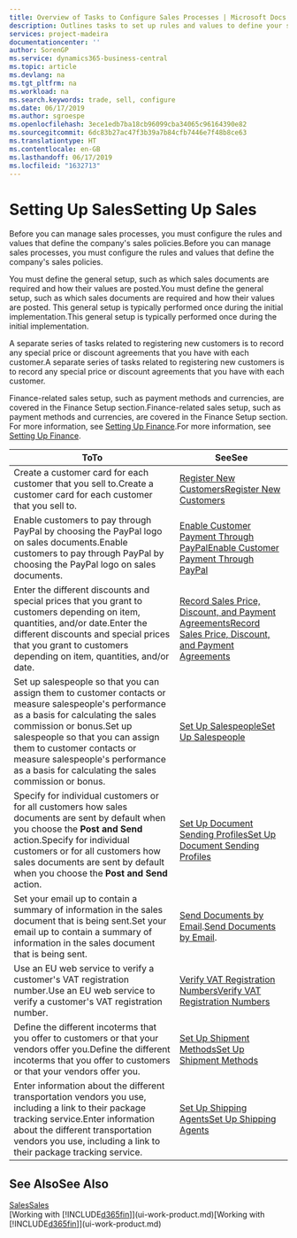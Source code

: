 ```yaml
---
title: Overview of Tasks to Configure Sales Processes | Microsoft Docs
description: Outlines tasks to set up rules and values to define your sales policies and processes.
services: project-madeira
documentationcenter: ''
author: SorenGP
ms.service: dynamics365-business-central
ms.topic: article
ms.devlang: na
ms.tgt_pltfrm: na
ms.workload: na
ms.search.keywords: trade, sell, configure
ms.date: 06/17/2019
ms.author: sgroespe
ms.openlocfilehash: 3ece1edb7ba18cb96099cba34065c96164390e82
ms.sourcegitcommit: 6dc83b27ac47f3b39a7b84cfb7446e7f48b8ce63
ms.translationtype: HT
ms.contentlocale: en-GB
ms.lasthandoff: 06/17/2019
ms.locfileid: "1632713"
---
```

# <a name="setting-up-sales"></a><span data-ttu-id="fcab6-103">Setting Up Sales</span><span class="sxs-lookup"><span data-stu-id="fcab6-103">Setting Up Sales</span></span>
<span data-ttu-id="fcab6-104">Before you can manage sales processes, you must configure the rules and values that define the company's sales policies.</span><span class="sxs-lookup"><span data-stu-id="fcab6-104">Before you can manage sales processes, you must configure the rules and values that define the company's sales policies.</span></span>

<span data-ttu-id="fcab6-105">You must define the general setup, such as which sales documents are required and how their values are posted.</span><span class="sxs-lookup"><span data-stu-id="fcab6-105">You must define the general setup, such as which sales documents are required and how their values are posted.</span></span> <span data-ttu-id="fcab6-106">This general setup is typically performed once during the initial implementation.</span><span class="sxs-lookup"><span data-stu-id="fcab6-106">This general setup is typically performed once during the initial implementation.</span></span>

<span data-ttu-id="fcab6-107">A separate series of tasks related to registering new customers is to record any special price or discount agreements that you have with each customer.</span><span class="sxs-lookup"><span data-stu-id="fcab6-107">A separate series of tasks related to registering new customers is to record any special price or discount agreements that you have with each customer.</span></span>

<span data-ttu-id="fcab6-108">Finance-related sales setup, such as payment methods and currencies, are covered in the Finance Setup section.</span><span class="sxs-lookup"><span data-stu-id="fcab6-108">Finance-related sales setup, such as payment methods and currencies, are covered in the Finance Setup section.</span></span> <span data-ttu-id="fcab6-109">For more information, see [Setting Up Finance](finance-setup-finance.md).</span><span class="sxs-lookup"><span data-stu-id="fcab6-109">For more information, see [Setting Up Finance](finance-setup-finance.md).</span></span>

| <span data-ttu-id="fcab6-110">To</span><span class="sxs-lookup"><span data-stu-id="fcab6-110">To</span></span> | <span data-ttu-id="fcab6-111">See</span><span class="sxs-lookup"><span data-stu-id="fcab6-111">See</span></span> |
| --- | --- |
| <span data-ttu-id="fcab6-112">Create a customer card for each customer that you sell to.</span><span class="sxs-lookup"><span data-stu-id="fcab6-112">Create a customer card for each customer that you sell to.</span></span> |[<span data-ttu-id="fcab6-113">Register New Customers</span><span class="sxs-lookup"><span data-stu-id="fcab6-113">Register New Customers</span></span>](sales-how-register-new-customers.md) |
| <span data-ttu-id="fcab6-114">Enable customers to pay through PayPal by choosing the PayPal logo on sales documents.</span><span class="sxs-lookup"><span data-stu-id="fcab6-114">Enable customers to pay through PayPal by choosing the PayPal logo on sales documents.</span></span> |[<span data-ttu-id="fcab6-115">Enable Customer Payment Through PayPal</span><span class="sxs-lookup"><span data-stu-id="fcab6-115">Enable Customer Payment Through PayPal</span></span>](sales-how-enable-payment-service-extensions.md) |
| <span data-ttu-id="fcab6-116">Enter the different discounts and special prices that you grant to customers depending on item, quantities, and/or date.</span><span class="sxs-lookup"><span data-stu-id="fcab6-116">Enter the different discounts and special prices that you grant to customers depending on item, quantities, and/or date.</span></span> |[<span data-ttu-id="fcab6-117">Record Sales Price, Discount, and Payment Agreements</span><span class="sxs-lookup"><span data-stu-id="fcab6-117">Record Sales Price, Discount, and Payment Agreements</span></span>](sales-how-record-sales-price-discount-payment-agreements.md) |
| <span data-ttu-id="fcab6-118">Set up salespeople so that you can assign them to customer contacts or measure salespeople's performance as a basis for calculating the sales commission or bonus.</span><span class="sxs-lookup"><span data-stu-id="fcab6-118">Set up salespeople so that you can assign them to customer contacts or measure salespeople's performance as a basis for calculating the sales commission or bonus.</span></span> |[<span data-ttu-id="fcab6-119">Set Up Salespeople</span><span class="sxs-lookup"><span data-stu-id="fcab6-119">Set Up Salespeople</span></span>](sales-how-setup-salespeople.md) |
| <span data-ttu-id="fcab6-120">Specify for individual customers or for all customers how sales documents are sent by default when you choose the **Post and Send** action.</span><span class="sxs-lookup"><span data-stu-id="fcab6-120">Specify for individual customers or for all customers how sales documents are sent by default when you choose the **Post and Send** action.</span></span> |[<span data-ttu-id="fcab6-121">Set Up Document Sending Profiles</span><span class="sxs-lookup"><span data-stu-id="fcab6-121">Set Up Document Sending Profiles</span></span>](sales-how-setup-document-send-profiles.md) |
| <span data-ttu-id="fcab6-122">Set your email up to contain a summary of information in the sales document that is being sent.</span><span class="sxs-lookup"><span data-stu-id="fcab6-122">Set your email up to contain a summary of information in the sales document that is being sent.</span></span> |<span data-ttu-id="fcab6-123">[Send Documents by Email](ui-how-send-documents-email.md).</span><span class="sxs-lookup"><span data-stu-id="fcab6-123">[Send Documents by Email](ui-how-send-documents-email.md).</span></span> |
|<span data-ttu-id="fcab6-124">Use an EU web service to verify a customer's VAT registration number.</span><span class="sxs-lookup"><span data-stu-id="fcab6-124">Use an EU web service to verify a customer's VAT registration number.</span></span>|[<span data-ttu-id="fcab6-125">Verify VAT Registration Numbers</span><span class="sxs-lookup"><span data-stu-id="fcab6-125">Verify VAT Registration Numbers</span></span>](finance-setup-vat.md)|
|<span data-ttu-id="fcab6-126">Define the different incoterms that you offer to customers or that your vendors offer you.</span><span class="sxs-lookup"><span data-stu-id="fcab6-126">Define the different incoterms that you offer to customers or that your vendors offer you.</span></span>|[<span data-ttu-id="fcab6-127">Set Up Shipment Methods</span><span class="sxs-lookup"><span data-stu-id="fcab6-127">Set Up Shipment Methods</span></span>](sales-how-set-up-shipment-methods.md)|
|<span data-ttu-id="fcab6-128">Enter information about the different transportation vendors you use, including a link to their package tracking service.</span><span class="sxs-lookup"><span data-stu-id="fcab6-128">Enter information about the different transportation vendors you use, including a link to their package tracking service.</span></span>|[<span data-ttu-id="fcab6-129">Set Up Shipping Agents</span><span class="sxs-lookup"><span data-stu-id="fcab6-129">Set Up Shipping Agents</span></span>](sales-how-to-set-up-shipping-agents.md)|

## <a name="see-also"></a><span data-ttu-id="fcab6-130">See Also</span><span class="sxs-lookup"><span data-stu-id="fcab6-130">See Also</span></span>
[<span data-ttu-id="fcab6-131">Sales</span><span class="sxs-lookup"><span data-stu-id="fcab6-131">Sales</span></span>](sales-manage-sales.md)  
<span data-ttu-id="fcab6-132">[Working with [!INCLUDE[d365fin](includes/d365fin_md.md)]](ui-work-product.md)</span><span class="sxs-lookup"><span data-stu-id="fcab6-132">[Working with [!INCLUDE[d365fin](includes/d365fin_md.md)]](ui-work-product.md)</span></span>
